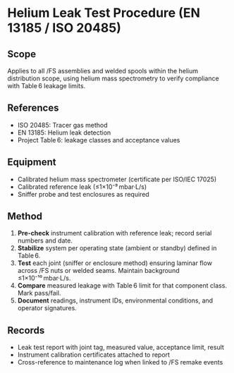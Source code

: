 # Helium Leak Test Procedure (EN 13185 / ISO 20485)

## Scope
Applies to all /FS assemblies and welded spools within the helium distribution scope, using helium mass spectrometry to verify compliance with Table 6 leakage limits.

## References
- ISO 20485: Tracer gas method
- EN 13185: Helium leak detection
- Project Table 6: leakage classes and acceptance values

## Equipment
- Calibrated helium mass spectrometer (certificate per ISO/IEC 17025)
- Calibrated reference leak (≤1×10⁻⁹ mbar·L/s)
- Sniffer probe and test enclosures as required

## Method
1. **Pre-check** instrument calibration with reference leak; record serial numbers and date.
2. **Stabilize** system per operating state (ambient or standby) defined in Table 6.
3. **Test** each joint (sniffer or enclosure method) ensuring laminar flow across /FS nuts or welded seams. Maintain background ≤1×10⁻¹⁰ mbar·L/s.
4. **Compare** measured leakage with Table 6 limit for that component class. Mark pass/fail.
5. **Document** readings, instrument IDs, environmental conditions, and operator signatures.

## Records
- Leak test report with joint tag, measured value, acceptance limit, result
- Instrument calibration certificates attached to report
- Cross-reference to maintenance log when linked to /FS remake events
